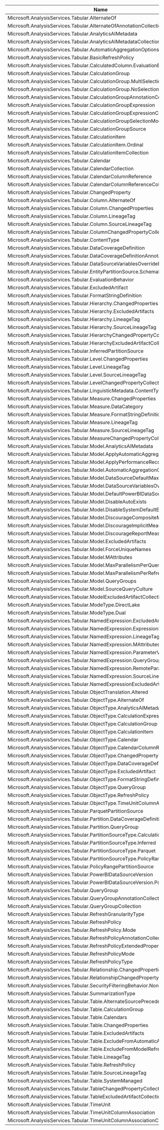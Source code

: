 |Name|MemberType|Box|Excel|PBI|
|-|-|-|-|-|
| Microsoft.AnalysisServices.Tabular.AlternateOf | Class | 1460 | 1460 | 1460 |
| Microsoft.AnalysisServices.Tabular.AlternateOfAnnotationCollection | Class | 1460 | 1460 | 1460 |
| Microsoft.AnalysisServices.Tabular.AnalyticsAIMetadata | Class | Preview | Preview | Preview |
| Microsoft.AnalysisServices.Tabular.AnalyticsAIMetadataCollection | Class | Preview | Preview | Preview |
| Microsoft.AnalysisServices.Tabular.AutomaticAggregationOptions | Class | 1564 | 1564 | 1564 |
| Microsoft.AnalysisServices.Tabular.BasicRefreshPolicy | Class | 1450 | 1450 | 1450 |
| Microsoft.AnalysisServices.Tabular.CalculatedColumn.EvaluationBehavior | Property | Preview | Preview | Preview |
| Microsoft.AnalysisServices.Tabular.CalculationGroup | Class | 1470 | 1470 | 1470 |
| Microsoft.AnalysisServices.Tabular.CalculationGroup.MultiSelectionExpression | Property | Preview | Preview | Preview |
| Microsoft.AnalysisServices.Tabular.CalculationGroup.NoSelectionExpression | Property | Preview | Preview | Preview |
| Microsoft.AnalysisServices.Tabular.CalculationGroupAnnotationCollection | Class | 1470 | 1470 | 1470 |
| Microsoft.AnalysisServices.Tabular.CalculationGroupExpression | Class | Preview | Preview | Preview |
| Microsoft.AnalysisServices.Tabular.CalculationGroupExpressionCollection | Class | Preview | Preview | Preview |
| Microsoft.AnalysisServices.Tabular.CalculationGroupSelectionMode | Enum | Preview | Preview | Preview |
| Microsoft.AnalysisServices.Tabular.CalculationGroupSource | Class | 1470 | 1470 | 1470 |
| Microsoft.AnalysisServices.Tabular.CalculationItem | Class | 1470 | 1470 | 1470 |
| Microsoft.AnalysisServices.Tabular.CalculationItem.Ordinal | Property | 1500 | 1500 | 1500 |
| Microsoft.AnalysisServices.Tabular.CalculationItemCollection | Class | 1470 | 1470 | 1470 |
| Microsoft.AnalysisServices.Tabular.Calendar | Class | Preview | Preview | Preview |
| Microsoft.AnalysisServices.Tabular.CalendarCollection | Class | Preview | Preview | Preview |
| Microsoft.AnalysisServices.Tabular.CalendarColumnReference | Class | Preview | Preview | Preview |
| Microsoft.AnalysisServices.Tabular.CalendarColumnReferenceCollection | Class | Preview | Preview | Preview |
| Microsoft.AnalysisServices.Tabular.ChangedProperty | Class | 1567 | 1567 | 1567 |
| Microsoft.AnalysisServices.Tabular.Column.AlternateOf | Property | 1460 | 1460 | 1460 |
| Microsoft.AnalysisServices.Tabular.Column.ChangedProperties | Property | 1567 | 1567 | 1567 |
| Microsoft.AnalysisServices.Tabular.Column.LineageTag | Property | 1540 | 1540 | 1540 |
| Microsoft.AnalysisServices.Tabular.Column.SourceLineageTag | Property | 1550 | 1550 | 1550 |
| Microsoft.AnalysisServices.Tabular.ColumnChangedPropertyCollection | Class | 1567 | 1567 | 1567 |
| Microsoft.AnalysisServices.Tabular.ContentType | Enum | 1465 | 1465 | 1465 |
| Microsoft.AnalysisServices.Tabular.DataCoverageDefinition | Class | 1603 | 1603 | 1603 |
| Microsoft.AnalysisServices.Tabular.DataCoverageDefinitionAnnotationCollection | Class | 1603 | 1603 | 1603 |
| Microsoft.AnalysisServices.Tabular.DataSourceVariablesOverrideBehaviorType | Enum | 1475 | 1475 | 1475 |
| Microsoft.AnalysisServices.Tabular.EntityPartitionSource.SchemaName | Property | 1604 | 1604 | 1604 |
| Microsoft.AnalysisServices.Tabular.EvaluationBehavior | Enum | Preview | Preview | Preview |
| Microsoft.AnalysisServices.Tabular.ExcludedArtifact | Class | Preview | Preview | Preview |
| Microsoft.AnalysisServices.Tabular.FormatStringDefinition | Class | 1470 | 1470 | 1470 |
| Microsoft.AnalysisServices.Tabular.Hierarchy.ChangedProperties | Property | 1567 | 1567 | 1567 |
| Microsoft.AnalysisServices.Tabular.Hierarchy.ExcludedArtifacts | Property | Preview | Preview | Preview |
| Microsoft.AnalysisServices.Tabular.Hierarchy.LineageTag | Property | 1540 | 1540 | 1540 |
| Microsoft.AnalysisServices.Tabular.Hierarchy.SourceLineageTag | Property | 1550 | 1550 | 1550 |
| Microsoft.AnalysisServices.Tabular.HierarchyChangedPropertyCollection | Class | 1567 | 1567 | 1567 |
| Microsoft.AnalysisServices.Tabular.HierarchyExcludedArtifactCollection | Class | Preview | Preview | Preview |
| Microsoft.AnalysisServices.Tabular.InferredPartitionSource | Class | 1563 | 1563 | 1563 |
| Microsoft.AnalysisServices.Tabular.Level.ChangedProperties | Property | 1567 | 1567 | 1567 |
| Microsoft.AnalysisServices.Tabular.Level.LineageTag | Property | 1540 | 1540 | 1540 |
| Microsoft.AnalysisServices.Tabular.Level.SourceLineageTag | Property | 1550 | 1550 | 1550 |
| Microsoft.AnalysisServices.Tabular.LevelChangedPropertyCollection | Class | 1567 | 1567 | 1567 |
| Microsoft.AnalysisServices.Tabular.LinguisticMetadata.ContentType | Property | 1465 | 1465 | 1465 |
| Microsoft.AnalysisServices.Tabular.Measure.ChangedProperties | Property | 1567 | 1567 | 1567 |
| Microsoft.AnalysisServices.Tabular.Measure.DataCategory | Property | 1455 | 1455 | 1455 |
| Microsoft.AnalysisServices.Tabular.Measure.FormatStringDefinition | Property | 1601 | 1601 | 1601 |
| Microsoft.AnalysisServices.Tabular.Measure.LineageTag | Property | 1540 | 1540 | 1540 |
| Microsoft.AnalysisServices.Tabular.Measure.SourceLineageTag | Property | 1550 | 1550 | 1550 |
| Microsoft.AnalysisServices.Tabular.MeasureChangedPropertyCollection | Class | 1567 | 1567 | 1567 |
| Microsoft.AnalysisServices.Tabular.Model.AnalyticsAIMetadata | Property | Preview | Preview | Preview |
| Microsoft.AnalysisServices.Tabular.Model.ApplyAutomaticAggregations | Method | 1564 | 1564 | 1564 |
| Microsoft.AnalysisServices.Tabular.Model.ApplyPerformanceRecommendations | Method | 1564 | 1564 | 1564 |
| Microsoft.AnalysisServices.Tabular.Model.AutomaticAggregationOptions | Property | 1564 | 1564 | 1564 |
| Microsoft.AnalysisServices.Tabular.Model.DataSourceDefaultMaxConnections | Property | 1510 | 1510 | 1510 |
| Microsoft.AnalysisServices.Tabular.Model.DataSourceVariablesOverrideBehavior | Property | 1475 | 1475 | 1475 |
| Microsoft.AnalysisServices.Tabular.Model.DefaultPowerBIDataSourceVersion | Property | 1450 | 1450 | 1450 |
| Microsoft.AnalysisServices.Tabular.Model.DisableAutoExists | Property | 1566 | 1566 | 1566 |
| Microsoft.AnalysisServices.Tabular.Model.DisableSystemDefaultExpression | Property | Preview | Preview | Preview |
| Microsoft.AnalysisServices.Tabular.Model.DiscourageCompositeModels | Property | 1560 | 1560 | 1560 |
| Microsoft.AnalysisServices.Tabular.Model.DiscourageImplicitMeasures | Property | 1470 | 1470 | 1470 |
| Microsoft.AnalysisServices.Tabular.Model.DiscourageReportMeasures | Property | Internal | Internal | Internal |
| Microsoft.AnalysisServices.Tabular.Model.ExcludedArtifacts | Property | Preview | Preview | Preview |
| Microsoft.AnalysisServices.Tabular.Model.ForceUniqueNames | Property | 1465 | 1465 | 1465 |
| Microsoft.AnalysisServices.Tabular.Model.MAttributes | Property | 1535 | 1535 | 1535 |
| Microsoft.AnalysisServices.Tabular.Model.MaxParallelismPerQuery | Property | 1569 | 1569 | 1569 |
| Microsoft.AnalysisServices.Tabular.Model.MaxParallelismPerRefresh | Property | 1568 | 1568 | 1568 |
| Microsoft.AnalysisServices.Tabular.Model.QueryGroups | Property | 1480 | 1480 | 1480 |
| Microsoft.AnalysisServices.Tabular.Model.SourceQueryCulture | Property | 1520 | 1520 | 1520 |
| Microsoft.AnalysisServices.Tabular.ModelExcludedArtifactCollection | Class | Preview | Preview | Preview |
| Microsoft.AnalysisServices.Tabular.ModeType.DirectLake | Field | 1604 | 1604 | 1604 |
| Microsoft.AnalysisServices.Tabular.ModeType.Dual | Field | 1455 | 1455 | 1455 |
| Microsoft.AnalysisServices.Tabular.NamedExpression.ExcludedArtifacts | Property | Preview | Preview | Preview |
| Microsoft.AnalysisServices.Tabular.NamedExpression.ExpressionSource | Property | 1570 | 1570 | 1570 |
| Microsoft.AnalysisServices.Tabular.NamedExpression.LineageTag | Property | 1540 | 1540 | 1540 |
| Microsoft.AnalysisServices.Tabular.NamedExpression.MAttributes | Property | 1535 | 1535 | 1535 |
| Microsoft.AnalysisServices.Tabular.NamedExpression.ParameterValuesColumn | Property | 1545 | 1545 | 1545 |
| Microsoft.AnalysisServices.Tabular.NamedExpression.QueryGroup | Property | 1480 | 1480 | 1480 |
| Microsoft.AnalysisServices.Tabular.NamedExpression.RemoteParameterName | Property | 1570 | 1570 | 1570 |
| Microsoft.AnalysisServices.Tabular.NamedExpression.SourceLineageTag | Property | 1550 | 1550 | 1550 |
| Microsoft.AnalysisServices.Tabular.NamedExpressionExcludedArtifactCollection | Class | Preview | Preview | Preview |
| Microsoft.AnalysisServices.Tabular.ObjectTranslation.Altered | Property | 1571 | 1571 | 1571 |
| Microsoft.AnalysisServices.Tabular.ObjectType.AlternateOf | Field | 1460 | 1460 | 1460 |
| Microsoft.AnalysisServices.Tabular.ObjectType.AnalyticsAIMetadata | Field | Preview | Preview | Preview |
| Microsoft.AnalysisServices.Tabular.ObjectType.CalculationExpression | Field | Preview | Preview | Preview |
| Microsoft.AnalysisServices.Tabular.ObjectType.CalculationGroup | Field | 1470 | 1470 | 1470 |
| Microsoft.AnalysisServices.Tabular.ObjectType.CalculationItem | Field | 1470 | 1470 | 1470 |
| Microsoft.AnalysisServices.Tabular.ObjectType.Calendar | Field | Preview | Preview | Preview |
| Microsoft.AnalysisServices.Tabular.ObjectType.CalendarColumnReference | Field | Preview | Preview | Preview |
| Microsoft.AnalysisServices.Tabular.ObjectType.ChangedProperty | Field | 1567 | 1567 | 1567 |
| Microsoft.AnalysisServices.Tabular.ObjectType.DataCoverageDefinition | Field | 1603 | 1603 | 1603 |
| Microsoft.AnalysisServices.Tabular.ObjectType.ExcludedArtifact | Field | Preview | Preview | Preview |
| Microsoft.AnalysisServices.Tabular.ObjectType.FormatStringDefinition | Field | 1470 | 1470 | 1470 |
| Microsoft.AnalysisServices.Tabular.ObjectType.QueryGroup | Field | 1480 | 1480 | 1480 |
| Microsoft.AnalysisServices.Tabular.ObjectType.RefreshPolicy | Field | 1450 | 1450 | 1450 |
| Microsoft.AnalysisServices.Tabular.ObjectType.TimeUnitColumnAssociation | Field | Preview | Preview | Preview |
| Microsoft.AnalysisServices.Tabular.ParquetPartitionSource | Class | 1566 | 1566 | 1566 |
| Microsoft.AnalysisServices.Tabular.Partition.DataCoverageDefinition | Property | 1603 | 1603 | 1603 |
| Microsoft.AnalysisServices.Tabular.Partition.QueryGroup | Property | 1480 | 1480 | 1480 |
| Microsoft.AnalysisServices.Tabular.PartitionSourceType.CalculationGroup | Field | 1470 | 1470 | 1470 |
| Microsoft.AnalysisServices.Tabular.PartitionSourceType.Inferred | Field | 1563 | 1563 | 1563 |
| Microsoft.AnalysisServices.Tabular.PartitionSourceType.Parquet | Field | Internal | Internal | Internal |
| Microsoft.AnalysisServices.Tabular.PartitionSourceType.PolicyRange | Field | 1450 | 1450 | 1450 |
| Microsoft.AnalysisServices.Tabular.PolicyRangePartitionSource | Class | 1450 | 1450 | 1450 |
| Microsoft.AnalysisServices.Tabular.PowerBIDataSourceVersion | Enum | 1450 | 1450 | 1450 |
| Microsoft.AnalysisServices.Tabular.PowerBIDataSourceVersion.PowerBI_V3 | Field | 1465 | 1465 | 1465 |
| Microsoft.AnalysisServices.Tabular.QueryGroup | Class | 1480 | 1480 | 1480 |
| Microsoft.AnalysisServices.Tabular.QueryGroupAnnotationCollection | Class | 1480 | 1480 | 1480 |
| Microsoft.AnalysisServices.Tabular.QueryGroupCollection | Class | 1480 | 1480 | 1480 |
| Microsoft.AnalysisServices.Tabular.RefreshGranularityType | Enum | 1450 | 1450 | 1450 |
| Microsoft.AnalysisServices.Tabular.RefreshPolicy | Class | 1450 | 1450 | 1450 |
| Microsoft.AnalysisServices.Tabular.RefreshPolicy.Mode | Property | 1565 | 1565 | 1565 |
| Microsoft.AnalysisServices.Tabular.RefreshPolicyAnnotationCollection | Class | 1450 | 1450 | 1450 |
| Microsoft.AnalysisServices.Tabular.RefreshPolicyExtendedPropertyCollection | Class | 1450 | 1450 | 1450 |
| Microsoft.AnalysisServices.Tabular.RefreshPolicyMode | Enum | 1565 | 1565 | 1565 |
| Microsoft.AnalysisServices.Tabular.RefreshPolicyType | Enum | 1450 | 1450 | 1450 |
| Microsoft.AnalysisServices.Tabular.Relationship.ChangedProperties | Property | 1567 | 1567 | 1567 |
| Microsoft.AnalysisServices.Tabular.RelationshipChangedPropertyCollection | Class | 1567 | 1567 | 1567 |
| Microsoft.AnalysisServices.Tabular.SecurityFilteringBehavior.None | Field | 1561 | 1561 | 1561 |
| Microsoft.AnalysisServices.Tabular.SummarizationType | Enum | 1460 | 1460 | 1460 |
| Microsoft.AnalysisServices.Tabular.Table.AlternateSourcePrecedence | Property | 1460 | 1460 | 1460 |
| Microsoft.AnalysisServices.Tabular.Table.CalculationGroup | Property | 1470 | 1470 | 1470 |
| Microsoft.AnalysisServices.Tabular.Table.Calendars | Property | Preview | Preview | Preview |
| Microsoft.AnalysisServices.Tabular.Table.ChangedProperties | Property | 1567 | 1567 | 1567 |
| Microsoft.AnalysisServices.Tabular.Table.ExcludedArtifacts | Property | Preview | Preview | Preview |
| Microsoft.AnalysisServices.Tabular.Table.ExcludeFromAutomaticAggregations | Property | 1572 | 1572 | 1572 |
| Microsoft.AnalysisServices.Tabular.Table.ExcludeFromModelRefresh | Property | 1480 | 1480 | 1480 |
| Microsoft.AnalysisServices.Tabular.Table.LineageTag | Property | 1540 | 1540 | 1540 |
| Microsoft.AnalysisServices.Tabular.Table.RefreshPolicy | Property | 1450 | 1450 | 1450 |
| Microsoft.AnalysisServices.Tabular.Table.SourceLineageTag | Property | 1550 | 1550 | 1550 |
| Microsoft.AnalysisServices.Tabular.Table.SystemManaged | Property | 1562 | 1562 | 1562 |
| Microsoft.AnalysisServices.Tabular.TableChangedPropertyCollection | Class | 1567 | 1567 | 1567 |
| Microsoft.AnalysisServices.Tabular.TableExcludedArtifactCollection | Class | Preview | Preview | Preview |
| Microsoft.AnalysisServices.Tabular.TimeUnit | Enum | Preview | Preview | Preview |
| Microsoft.AnalysisServices.Tabular.TimeUnitColumnAssociation | Class | Preview | Preview | Preview |
| Microsoft.AnalysisServices.Tabular.TimeUnitColumnAssociationCollection | Class | Preview | Preview | Preview |
